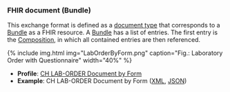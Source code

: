 <!-- markdownlint-disable MD041 -->

### FHIR document (Bundle)

This exchange format is defined as a [document type](https://www.hl7.org/fhir/documents.html) that corresponds to a [Bundle](https://www.hl7.org/fhir/bundle.html) as a FHIR resource. A [Bundle](https://www.hl7.org/fhir/bundle.html) has a list of entries. The first entry is the [Composition](https://www.hl7.org/fhir/composition.html), in which all contained entries are then referenced.

{% include img.html img="LabOrderByForm.png" caption="Fig.: Laboratory Order with Questionnaire" width="40%" %}

* **Profile**: [CH LAB-ORDER Document by Form](StructureDefinition-ch-lab-order-document-by-form.html)
* **Example**: CH LAB-ORDER Document by Form ([XML](Bundle-ch-lab-order-by-form.xml.html), [JSON](Bundle-ch-lab-order-by-form.json.html))
  